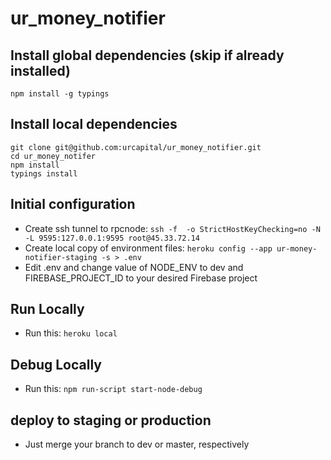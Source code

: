 # ur_money_notifier

## Install global dependencies (skip if already installed)
`npm install -g typings`

## Install local dependencies
```script
git clone git@github.com:urcapital/ur_money_notifier.git
cd ur_money_notifer
npm install
typings install
```
## Initial configuration
* Create ssh tunnel to rpcnode: `ssh -f  -o StrictHostKeyChecking=no -N -L 9595:127.0.0.1:9595 root@45.33.72.14`
* Create local copy of environment files: `heroku config --app ur-money-notifier-staging -s > .env`
* Edit .env and change value of NODE_ENV to dev and FIREBASE_PROJECT_ID to your desired Firebase project

## Run Locally
* Run this: `heroku local`

## Debug Locally
* Run this: `npm run-script start-node-debug`

## deploy to staging or production
* Just merge your branch to dev or master, respectively
